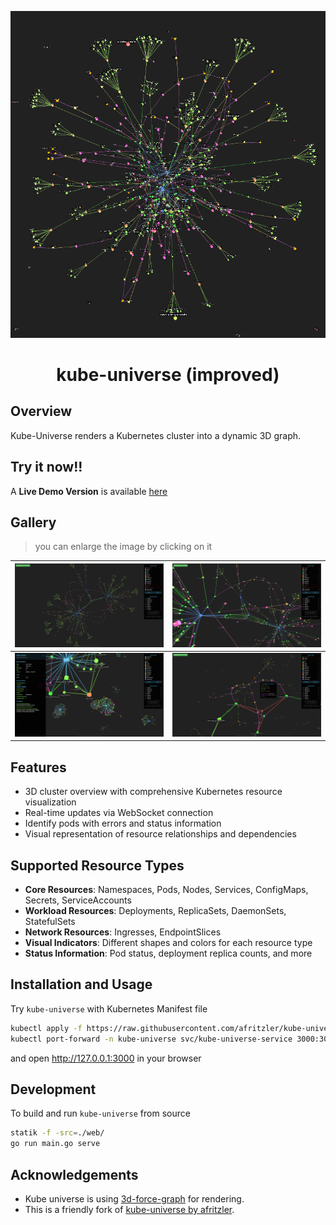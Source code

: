 <div align=center>

![logo](docs/logo.png)

# kube-universe (improved)

</div>

## Overview

Kube-Universe renders a Kubernetes cluster into a dynamic 3D graph.

## Try it now!!
A __Live Demo Version__ is available [here](https://visualized.pmh.codes)

## Gallery
> you can enlarge the image by clicking on it

| [![gallery1](docs/gallery1.png)](docs/gallery1.png) | [![gallery2](docs/gallery2.png)](docs/gallery2.png) |
| :--: | :--: |
| [![gallery3](docs/gallery3.png)](docs/gallery3.png) | [![gallery4](docs/gallery4.png)](docs/gallery4.png) |

## Features

* 3D cluster overview with comprehensive Kubernetes resource visualization
* Real-time updates via WebSocket connection
* Identify pods with errors and status information
* Visual representation of resource relationships and dependencies

## Supported Resource Types

* **Core Resources**: Namespaces, Pods, Nodes, Services, ConfigMaps, Secrets, ServiceAccounts
* **Workload Resources**: Deployments, ReplicaSets, DaemonSets, StatefulSets
* **Network Resources**: Ingresses, EndpointSlices
* **Visual Indicators**: Different shapes and colors for each resource type
* **Status Information**: Pod status, deployment replica counts, and more

## Installation and Usage

Try `kube-universe` with Kubernetes Manifest file

```sh
kubectl apply -f https://raw.githubusercontent.com/afritzler/kube-universe/master/docs/deploy_full.yaml
kubectl port-forward -n kube-universe svc/kube-universe-service 3000:3000
```

and open http://127.0.0.1:3000 in your browser

## Development

To build and run `kube-universe` from source

```sh
statik -f -src=./web/
go run main.go serve
```

## Acknowledgements

* Kube universe is using [3d-force-graph](https://github.com/vasturiano/3d-force-graph) for rendering.
* This is a friendly fork of [kube-universe by afritzler](https://github.com/afritzler/kube-universe).
